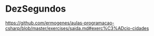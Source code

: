 # DezSegundos
https://github.com/ermogenes/aulas-programacao-csharp/blob/master/exercises/saida.md#exerc%C3%ADcio-cidades

